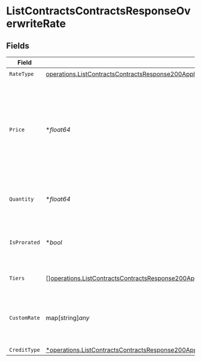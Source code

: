# ListContractsContractsResponseOverwriteRate


## Fields

| Field                                                                                                                                                                                                                                 | Type                                                                                                                                                                                                                                  | Required                                                                                                                                                                                                                              | Description                                                                                                                                                                                                                           |
| ------------------------------------------------------------------------------------------------------------------------------------------------------------------------------------------------------------------------------------- | ------------------------------------------------------------------------------------------------------------------------------------------------------------------------------------------------------------------------------------- | ------------------------------------------------------------------------------------------------------------------------------------------------------------------------------------------------------------------------------------- | ------------------------------------------------------------------------------------------------------------------------------------------------------------------------------------------------------------------------------------- |
| `RateType`                                                                                                                                                                                                                            | [operations.ListContractsContractsResponse200ApplicationJSONRateType](../../models/operations/listcontractscontractsresponse200applicationjsonratetype.md)                                                                            | :heavy_check_mark:                                                                                                                                                                                                                    | N/A                                                                                                                                                                                                                                   |
| `Price`                                                                                                                                                                                                                               | **float64*                                                                                                                                                                                                                            | :heavy_minus_sign:                                                                                                                                                                                                                    | Default price. For FLAT rate_type, this must be >=0. For PERCENTAGE rate_type, this is a decimal fraction, e.g. use 0.1 for 10%; this must be >=0 and <=1.                                                                            |
| `Quantity`                                                                                                                                                                                                                            | **float64*                                                                                                                                                                                                                            | :heavy_minus_sign:                                                                                                                                                                                                                    | Default quantity. For SUBSCRIPTION rate_type, this must be >=0.                                                                                                                                                                       |
| `IsProrated`                                                                                                                                                                                                                          | **bool*                                                                                                                                                                                                                               | :heavy_minus_sign:                                                                                                                                                                                                                    | Default proration configuration. Only valid for SUBSCRIPTION rate_type.                                                                                                                                                               |
| `Tiers`                                                                                                                                                                                                                               | [][operations.ListContractsContractsResponse200ApplicationJSONTiers](../../models/operations/listcontractscontractsresponse200applicationjsontiers.md)                                                                                | :heavy_minus_sign:                                                                                                                                                                                                                    | Only set for TIERED rate_type.                                                                                                                                                                                                        |
| `CustomRate`                                                                                                                                                                                                                          | map[string]*any*                                                                                                                                                                                                                      | :heavy_minus_sign:                                                                                                                                                                                                                    | Only set for CUSTOM rate_type. This field is interpreted by custom rate processors.                                                                                                                                                   |
| `CreditType`                                                                                                                                                                                                                          | [*operations.ListContractsContractsResponse200ApplicationJSONResponseBodyDataAmendmentsOverridesCreditType](../../models/operations/listcontractscontractsresponse200applicationjsonresponsebodydataamendmentsoverridescredittype.md) | :heavy_minus_sign:                                                                                                                                                                                                                    | N/A                                                                                                                                                                                                                                   |